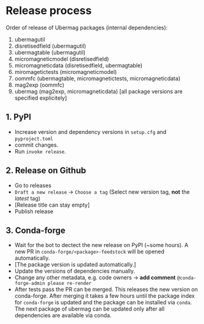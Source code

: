 # Release process

Order of release of Ubermag packages (internal dependencies):

1. ubermagutil
2. disretisedfield (ubermagutil)
3. ubermagtable (ubermagutil)
4. micromagneticmodel (disretisedfield)
5. micromagneticdata (disretisedfield, ubermagtable)
6. miromagetictests (micromagneticmodel)
7. oommfc (ubermagtable, micromagnetictests, micromagneticdata)
8. mag2exp (oommfc)
9. ubermag (mag2exp, micromagneticdata) [all package versions are specified explicitely]

## 1. PyPI

- Increase version and dependency versions in `setup.cfg` and `pyproject.toml`
- commit changes.
- Run `invoke release`.

## 2. Release on Github

- Go to releases
- `Draft a new release` -> `Choose a tag` (Select new version tag, **not** the
  *latest* tag)
- [Release title can stay empty]
- Publish release

## 3. Conda-forge

- Wait for the bot to dectect the new release on PyPI (~some hours). A new PR in
  `conda-forge/<package>-feedstock` will be opened automatically.
- [The package version is updated automatically.]
- Update the versions of dependencies manually.
- Change any other metadata, e.g. code owners -> **add comment**
  `@conda-forge-admin please re-render`
- After tests pass the PR can be merged. This releases the new version on
  conda-forge. After merging it takes a few hours until the package index for
  `conda-forge` is updated and the package can be installed via `conda`. The
  next package of ubermag can be updated only after all dependencies are
  available via conda.
